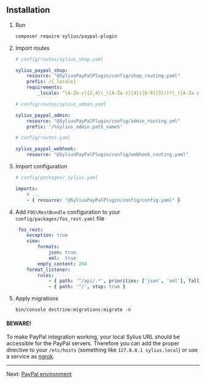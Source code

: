 ## Installation

1. Run

    ```bash
    composer require sylius/paypal-plugin
    ```

1. Import routes

    ```yaml
    # config/routes/sylius_shop.yaml

    sylius_paypal_shop:
        resource: "@SyliusPayPalPlugin/config/shop_routing.yaml"
        prefix: /{_locale}
        requirements:
            _locale: ^[A-Za-z]{2,4}(_([A-Za-z]{4}|[0-9]{3}))?(_([A-Za-z]{2}|[0-9]{3}))?$

    # config/routes/sylius_admin.yaml

    sylius_paypal_admin:
        resource: "@SyliusPayPalPlugin/config/admin_routing.yml"
        prefix: '/%sylius_admin.path_name%'

    # config/routes.yaml

    sylius_paypal_webhook:
        resource: "@SyliusPayPalPlugin/config/webhook_routing.yaml"
    ```

1. Import configuration

   ```yaml
   # config/packages/_sylius.yaml

   imports:
       # ...
       - { resource: "@SyliusPayPalPlugin/config/config.yaml" }
   ```

1. Add `FOS\RestBundle` configuration to your `config/packages/fos_rest.yaml` file

    ```yaml
     fos_rest:
        exception: true
        view:
            formats:
                json: true
                xml:  true
            empty_content: 204
        format_listener:
            rules:
                - { path: '^/api/.*', priorities: ['json', 'xml'], fallback_format: json, prefer_extension: true }
                - { path: '^/', stop: true }
   ```

1. Apply migrations

   ```
   bin/console doctrine:migrations:migrate -n
   ```

#### BEWARE!

To make PayPal integration working, your local Sylius URL should be accessible for the PayPal servers. Therefore you can
add the proper directive to your `/etc/hosts` (something like `127.0.0.1 sylius.local`) or use a service as [ngrok](https://ngrok.com/).

---

Next: [PayPal environment](sandbox-vs-live.md)
